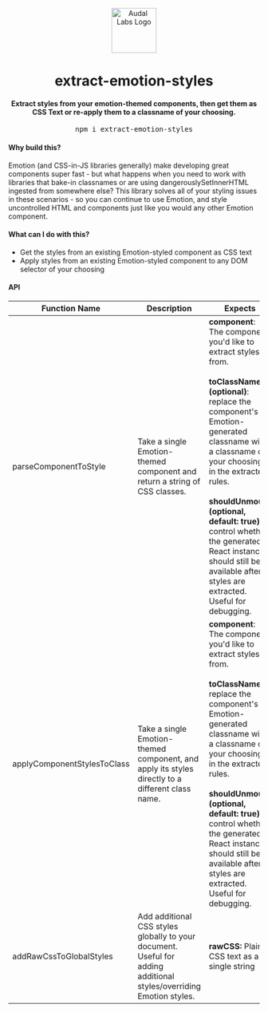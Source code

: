<p align="center">
  <a href="http://www.audallabs.com">
    <img alt="Audal Labs Logo" src="https://static.audallabs.com/logodark.png" width="90" />
  </a>
</p>

<h1 align="center">extract-emotion-styles</h1>

<h4 align="center">Extract styles from your emotion-themed components, then get them as CSS Text or re-apply them to a classname of your choosing.</h4>

<pre align="center">npm i extract-emotion-styles</pre>

#### Why build this?
Emotion (and CSS-in-JS libraries generally) make developing great components super fast - but what happens when you need to work with libraries that bake-in classnames or are using dangerouslySetInnerHTML ingested from somewhere else? This library solves all of your styling issues in these scenarios - so you can continue to use Emotion, and style uncontrolled HTML and components just like you would any other Emotion component.

#### What can I do with this?
- Get the styles from an existing Emotion-styled component as CSS text
- Apply styles from an existing Emotion-styled component to any DOM selector of your choosing

#### API
| Function Name               | Description                                                                                                         | Expects                                                                                                                                                                                                                                                                                                                                                               | Returns                           |
|-----------------------------|---------------------------------------------------------------------------------------------------------------------|-----------------------------------------------------------------------------------------------------------------------------------------------------------------------------------------------------------------------------------------------------------------------------------------------------------------------------------------------------------------------|-----------------------------------|
| parseComponentToStyle       | Take a single Emotion-themed component and return a string of CSS classes.                                          | <b>component</b>: The component you'd like to extract styles from. <br/><br/><b>toClassName (optional)</b>: replace the component's Emotion-generated classname with a classname of your choosing in the extracted rules. <br/><br/><b>shouldUnmount (optional, default: true)</b>: control whether the generated React instance should still be available after styles are extracted. Useful for debugging.  | All found CSS styles as a string. |
| applyComponentStylesToClass | Take a single Emotion-themed component, and apply its styles directly to a different class name.                    | <b>component</b>: The component you'd like to extract styles from. <br/><br/><b>toClassName</b>: replace the component's Emotion-generated classname with a classname of your choosing in the extracted rules. <br/><br/><b>shouldUnmount (optional, default: true)</b>: control whether the generated React instance should still be available after styles are extracted. Useful for debugging. | No return                         |
| addRawCssToGlobalStyles     | Add additional CSS styles globally to your document. Useful for adding additional styles/overriding Emotion styles. | <b>rawCSS:</b> Plain CSS text as a single string                                                                                                                                                                                                                                                                                                                             | No return                         |
